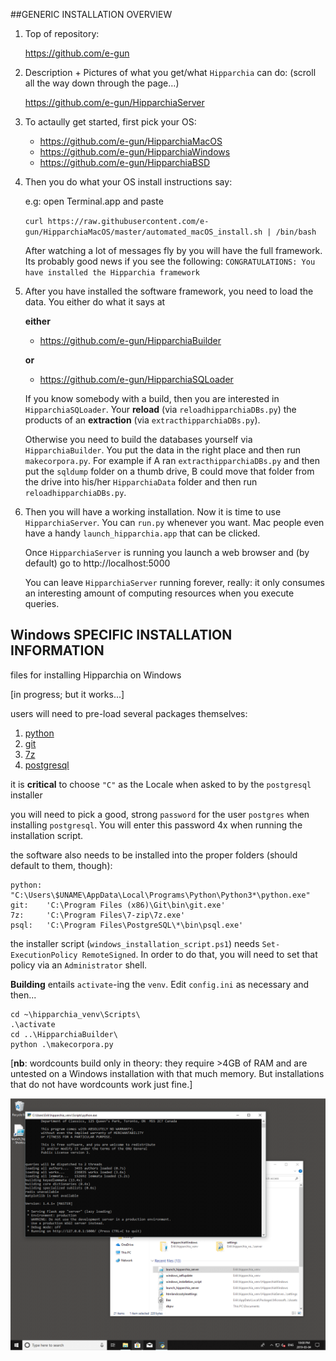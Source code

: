 ##GENERIC INSTALLATION OVERVIEW

1. Top of repository:

    https://github.com/e-gun

1. Description + Pictures of what you get/what `Hipparchia` can do: (scroll all the way down through the page…)

	https://github.com/e-gun/HipparchiaServer

1.  To actaully get started, first pick your OS:

	* https://github.com/e-gun/HipparchiaMacOS
	* https://github.com/e-gun/HipparchiaWindows
	* https://github.com/e-gun/HipparchiaBSD

1. Then you do what your OS install instructions say: 

	e.g: open Terminal.app and paste
	
	`curl https://raw.githubusercontent.com/e-gun/HipparchiaMacOS/master/automated_macOS_install.sh | /bin/bash`

    After watching a lot of messages fly by you will have the full framework. Its probably good news 
    if you see the following: `CONGRATULATIONS: You have installed the Hipparchia framework`

1. After you have installed the software framework, you need to load the data. 
    You either do what it says at

    **either**

	* https://github.com/e-gun/HipparchiaBuilder

    **or**

	* https://github.com/e-gun/HipparchiaSQLoader

    If you know somebody with a build, then you are interested in `HipparchiaSQLoader`.
    Your **reload** (via `reloadhipparchiaDBs.py`) the products of an 
    **extraction** (via `extracthipparchiaDBs.py`). 

    Otherwise you need to build the databases yourself via `HipparchiaBuilder`.
    You put the data in the right place and then run `makecorpora.py`. 
    For example if A ran `extracthipparchiaDBs.py` and then put the `sqldump` folder on a thumb drive, 
    B could move that folder from the drive into his/her `HipparchiaData` folder and then run 
    `reloadhipparchiaDBs.py`. 

1. Then you will have a working installation. Now it is time to use `HipparchiaServer`. You can `run.py` whenever you want. 
    Mac people even have a handy `launch_hipparchia.app` that can be clicked. 
    
    Once `HipparchiaServer` is running you launch a web browser and (by default) go to http://localhost:5000

    You can leave `HipparchiaServer` running forever, really: it only consumes an interesting 
    amount of computing resources when you execute queries. 


## Windows SPECIFIC INSTALLATION INFORMATION

files for installing Hipparchia on Windows

[in progress; but it works...]

users will need to pre-load several packages themselves:
1. [python](https://www.python.org/downloads/windows/)
1. [git](https://github.com/git-for-windows/git/releases/)
1. [7z](https://www.7-zip.org/download.html)
1. [postgresql](https://www.postgresql.org/download/windows/)

it is **critical** to choose `"C"` as the Locale when asked to by the
`postgresql` installer

you will need to pick a good, strong `password` for the user `postgres` 
when installing `postgresql`. You will enter this password 4x when 
running the installation script.

the software also needs to be installed into the proper 
folders (should default to them, though):

    python: "C:\Users\$UNAME\AppData\Local\Programs\Python\Python3*\python.exe"
    git:    'C:\Program Files (x86)\Git\bin\git.exe'
    7z:     'C:\Program Files\7-zip\7z.exe'
    psql:   'C:\Program Files\PostgreSQL\*\bin\psql.exe'
    
the installer script (`windows_installation_script.ps1`) needs 
`Set-ExecutionPolicy RemoteSigned`. In order to do that, you will 
need to set that policy via an `Administrator` shell.

**Building** entails `activate`-ing the `venv`. Edit `config.ini` 
as necessary and then...

    cd ~\hipparchia_venv\Scripts\
    .\activate
    cd ..\HipparchiaBuilder\
    python .\makecorpora.py
    
[**nb**: wordcounts build only in theory: they require >4GB of RAM and 
are untested on a Windows installation with that much memory. But installations
that do not have wordcounts work just fine.]

![sample_screen](hipparchia_windows_screenshot.png)